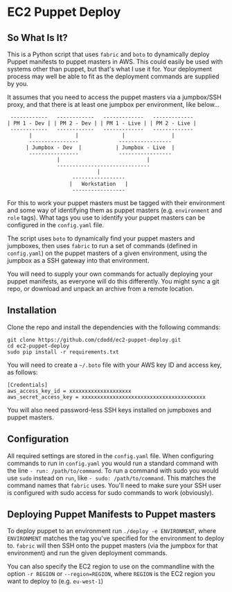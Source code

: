 # EC2 Puppet Deploy

## So What Is It?
This is a Python script that uses `fabric` and `boto` to dynamically deploy
Puppet manifests to puppet masters in AWS. This could easily be used with
systems other than puppet, but that's what I use it for. Your deployment
process may well be able to fit as the deployment commands are supplied by you.


It assumes that you need to access the puppet masters via a jumpbox/SSH proxy,
and that there is at least one jumpbox per environment, like below...

```
 ------------   ------------   -------------   -------------
| PM 1 - Dev | | PM 2 - Dev | | PM 1 - Live | | PM 2 - Live |
 ------------   ------------   -------------   -------------
       |              |              |               |
       ----------------             -----------------
      | Jumpbox - Dev  |           | Jumpbox - Live  |
       ----------------             -----------------
                |                            |
                ------------------------------
                             |
                     -----------------
                    |   Workstation   |
                     -----------------
```

For this to work your puppet masters must be tagged with their environment and
some way of identifying them as puppet masters (e.g. `environment` and `role`
tags). What tags you use to identify your puppet masters can be configured in
the `config.yaml` file.

The script uses `boto` to dynamically find your puppet masters and jumpboxes,
then uses `fabric` to run a set of commands (defined in `config.yaml`) on the
puppet masters of a given environment, using the jumpbox as a SSH gateway into
that environment.

You will need to supply your own commands for actually deploying your puppet
manifests, as everyone will do this differently. You might sync a git repo, or
download and unpack an archive from a remote location.

## Installation
Clone the repo and install the dependencies with the following commands:

```
git clone https://github.com/cdodd/ec2-puppet-deploy.git
cd ec2-puppet-deploy
sudo pip install -r requirements.txt
```

You will need to create a `~/.boto` file with your AWS key ID and access
key, as follows:

```
[Credentials]
aws_access_key_id = xxxxxxxxxxxxxxxxxxxx
aws_secret_access_key = xxxxxxxxxxxxxxxxxxxxxxxxxxxxxxxxxxxxxxxx
```

You will also need password-less SSH keys installed on jumpboxes and puppet
masters.

## Configuration
All required settings are stored in the `config.yaml` file. When configuring
commands to run in `config.yaml` you would run a standard command with the line
`- run: /path/to/command`. To run a command with sudo you would use `sudo`
instead on `run`, like `- sudo: /path/to/command`. This matches the command
names that `fabric` uses. You'll need to make sure your SSH user is configured
with sudo access for sudo commands to work (obviously).

## Deploying Puppet Manifests to Puppet masters
To deploy puppet to an environment run `./deploy -e ENVIRONMENT`, where
`ENVIRONMENT` matches the tag you've specified for the environment to deploy
to. `fabric` will then SSH onto the puppet masters (via the jumpbox for that
environment)
and run the given deployment commands.

You can also specify the EC2 region to use on the commandline with the option
`-r REGION` or `--region=REGION`, where `REGION` is the EC2 region you want to
deploy to (e.g. `eu-west-1`)

